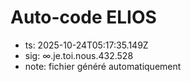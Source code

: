 # Auto-code ELIOS
- ts: 2025-10-24T05:17:35.149Z
- sig: ∞.je.toi.nous.432.528
- note: fichier généré automatiquement